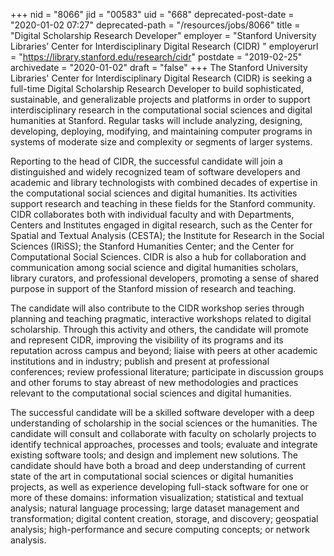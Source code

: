 +++
nid = "8066"
jid = "00583"
uid = "668"
deprecated-post-date = "2020-01-02 07:27"
deprecated-path = "/resources/jobs/8066"
title = "Digital Scholarship Research Developer"
employer = "Stanford University Libraries’ Center for Interdisciplinary Digital Research (CIDR) "
employerurl = "https://library.stanford.edu/research/cidr"
postdate = "2019-02-25"
archivedate = "2020-01-02"
draft = "false"
+++
The Stanford University Libraries' Center for Interdisciplinary Digital
Research (CIDR) is seeking a full-time Digital Scholarship Research
Developer to build sophisticated, sustainable, and generalizable
projects and platforms in order to support interdisciplinary research in
the computational social sciences and digital humanities at Stanford.
Regular tasks will include analyzing, designing, developing, deploying,
modifying, and maintaining computer programs in systems of moderate size
and complexity or segments of larger systems.

Reporting to the head of CIDR, the successful candidate will join a
distinguished and widely recognized team of software developers and
academic and library technologists with combined decades of expertise in
the computational social sciences and digital humanities. Its activities
support research and teaching in these fields for the Stanford
community. CIDR collaborates both with individual faculty and with
Departments, Centers and Institutes engaged in digital research, such as
the Center for Spatial and Textual Analysis (CESTA); the Institute for
Research in the Social Sciences (IRiSS); the Stanford Humanities Center;
and the Center for Computational Social Sciences. CIDR is also a hub for
collaboration and communication among social science and digital
humanities scholars, library curators, and professional developers,
promoting a sense of shared purpose in support of the Stanford mission
of research and teaching.

The candidate will also contribute to the CIDR workshop series through
planning and teaching pragmatic, interactive workshops related to
digital scholarship. Through this activity and others, the candidate
will promote and represent CIDR, improving the visibility of its
programs and its reputation across campus and beyond; liaise with peers
at other academic institutions and in industry; publish and present at
professional conferences; review professional literature; participate in
discussion groups and other forums to stay abreast of new methodologies
and practices relevant to the computational social sciences and digital
humanities.
  
The successful candidate will be a skilled software developer with a
deep understanding of scholarship in the social sciences or the
humanities. The candidate will consult and collaborate with faculty on
scholarly projects to identify technical approaches, processes and
tools; evaluate and integrate existing software tools; and design and
implement new solutions. The candidate should have both a broad and deep
understanding of current state of the art in computational social
sciences or digital humanities projects, as well as experience
developing full-stack software for one or more of these domains:
information visualization; statistical and textual analysis; natural
language processing; large dataset management and transformation;
digital content creation, storage, and discovery; geospatial analysis;
high-performance and secure computing concepts; or network analysis.

